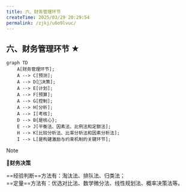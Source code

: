 ```yaml
---
title: 六、财务管理环节
createTime: 2025/03/29 20:29:54
permalink: /zjkj/u6o9lvuc/
---
```

## 六、财务管理环节 ★

```mermaid
graph TD
    A[财务管理环节];
    A --> C[预测];
    A --> D[🔺决策];
    A --> E[计划];
    A --> F[预算];
    A --> G[控制];
    A --> H[分析];
    A --> I[考核];
    D --> B{是核心};
    E --> J[平衡法、因素法、比例法和定额法];
    H --> K[比较分析法、比率分析法和因素分析法];
    I --> L[是构建激励与约束机制的关键环节];
```

> [!note]
>
> 🔺**财务决策**
>
> ==经验判断==方法有：淘汰法、排队法、归类法；  
> ==定量==方法有：优选对比法、数学微分法、线性规划法、概率决策法等。

